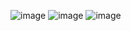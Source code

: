 ![image](https://github.com/user-attachments/assets/4909e017-8a91-41e0-9b84-a35abe431eaa)
![image](https://github.com/user-attachments/assets/5b315c38-47a4-4dad-b170-d9fb52a0a8f2)
![image](https://github.com/user-attachments/assets/435076d3-d353-465c-9a7c-6f1616edb828)

